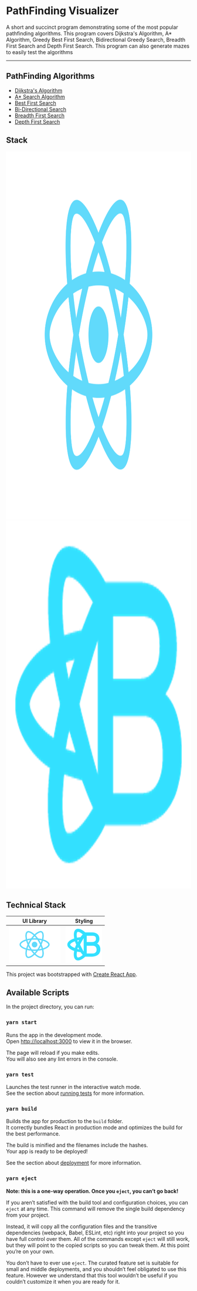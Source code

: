 # PathFinding Visualizer 

A short and succinct program demonstrating some of the most popular pathfinding algorithms. This program covers Dijkstra's Algorithm, A* Algorithm, Greedy Best First Search, Bidirectional Greedy Search, Breadth First Search and Depth First Search. This program can also generate mazes to easily test the algorithms

---

## PathFinding Algorithms

- [Dijkstra's Algorithm](https://en.wikipedia.org/wiki/Dijkstra's_algorithm)
- [A\* Search Algorithm](https://en.wikipedia.org/wiki/A*_search_algorithm)
- [Best First Search](https://en.wikipedia.org/wiki/Best-first_search)
- [Bi-Directional Search](https://en.wikipedia.org/wiki/Bidirectional_search)
- [Breadth First Search](https://en.wikipedia.org/wiki/Breadth-first_search)
- [Depth First Search](https://en.wikipedia.org/wiki/Depth-first_search)

## Stack

<img src="./public/logo1280.png" height="1000px">
<img src="./public/bootstrap800.png" height="1000px">

## Technical Stack

|                  UI Library                   |                   Styling                    |
| :-------------------------------------------: | :------------------------------------------: |
| <img src="./public/logo1280.png" height="100px"> | <img src="./public/bootstrap800.png" height="100px"> |

This project was bootstrapped with [Create React App](https://github.com/facebook/create-react-app).

## Available Scripts

In the project directory, you can run:

### `yarn start`

Runs the app in the development mode.\
Open [http://localhost:3000](http://localhost:3000) to view it in the browser.

The page will reload if you make edits.\
You will also see any lint errors in the console.

### `yarn test`

Launches the test runner in the interactive watch mode.\
See the section about [running tests](https://facebook.github.io/create-react-app/docs/running-tests) for more information.

### `yarn build`

Builds the app for production to the `build` folder.\
It correctly bundles React in production mode and optimizes the build for the best performance.

The build is minified and the filenames include the hashes.\
Your app is ready to be deployed!

See the section about [deployment](https://facebook.github.io/create-react-app/docs/deployment) for more information.

### `yarn eject`

**Note: this is a one-way operation. Once you `eject`, you can’t go back!**

If you aren’t satisfied with the build tool and configuration choices, you can `eject` at any time. This command will remove the single build dependency from your project.

Instead, it will copy all the configuration files and the transitive dependencies (webpack, Babel, ESLint, etc) right into your project so you have full control over them. All of the commands except `eject` will still work, but they will point to the copied scripts so you can tweak them. At this point you’re on your own.

You don’t have to ever use `eject`. The curated feature set is suitable for small and middle deployments, and you shouldn’t feel obligated to use this feature. However we understand that this tool wouldn’t be useful if you couldn’t customize it when you are ready for it.
